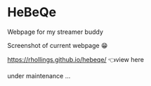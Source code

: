 # HeBeQe
Webpage for my streamer buddy

Screenshot of current webpage 😁

https://rhollings.github.io/hebeqe/ 👈view here

under maintenance ... 
